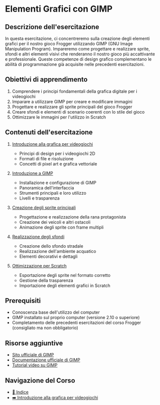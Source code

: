 # Elementi Grafici con GIMP
## Descrizione dell'esercitazione

In questa esercitazione, ci concentreremo sulla creazione degli elementi grafici per il nostro gioco Frogger utilizzando GIMP (GNU Image Manipulation Program). Impareremo come progettare e realizzare sprite, sfondi e altri elementi visivi che renderanno il nostro gioco più accattivante e professionale. Queste competenze di design grafico complementano le abilità di programmazione già acquisite nelle precedenti esercitazioni.

## Obiettivi di apprendimento

1. Comprendere i principi fondamentali della grafica digitale per i videogiochi
2. Imparare a utilizzare GIMP per creare e modificare immagini
3. Progettare e realizzare gli sprite principali del gioco Frogger
4. Creare sfondi e elementi di scenario coerenti con lo stile del gioco
5. Ottimizzare le immagini per l'utilizzo in Scratch

## Contenuti dell'esercitazione

1. [Introduzione alla grafica per videogiochi](./01-IntroduzioneGrafica.md)
   - Principi di design per i videogiochi 2D
   - Formati di file e risoluzione
   - Concetti di pixel art e grafica vettoriale

2. [Introduzione a GIMP](./02-IntroduzioneGIMP.md)
   - Installazione e configurazione di GIMP
   - Panoramica dell'interfaccia
   - Strumenti principali e loro utilizzo
   - Livelli e trasparenza

3. [Creazione degli sprite principali](./03-CreazioneSprite.md)
   - Progettazione e realizzazione della rana protagonista
   - Creazione dei veicoli e altri ostacoli
   - Animazione degli sprite con frame multipli

4. [Realizzazione degli sfondi](./04-RealizzoneSfondi.md)
   - Creazione dello sfondo stradale
   - Realizzazione dell'ambiente acquatico
   - Elementi decorativi e dettagli

5. [Ottimizzazione per Scratch](./05-OttimizzazionePerScratch.md)
   - Esportazione degli sprite nel formato corretto
   - Gestione della trasparenza
   - Importazione degli elementi grafici in Scratch

## Prerequisiti

- Conoscenza base dell'utilizzo del computer
- GIMP installato sul proprio computer (versione 2.10 o superiore)
- Completamento delle precedenti esercitazioni del corso Frogger (consigliato ma non obbligatorio)

## Risorse aggiuntive

- [Sito ufficiale di GIMP](https://www.gimp.org/)
- [Documentazione ufficiale di GIMP](https://docs.gimp.org/)
- [Tutorial video su GIMP](https://www.youtube.com/results?search_query=gimp+tutorial+italiano)

## Navigazione del Corso
- [📑 Indice](../README.md)
- [➡️ Introduzione alla grafica per videogiochi](./01-IntroduzioneGrafica.md)